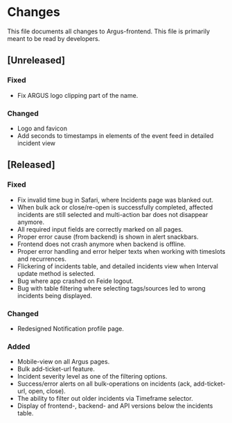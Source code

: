 # Changes
This file documents all changes to Argus-frontend. This file is primarily meant to be read by developers.

## [Unreleased]

### Fixed
- Fix ARGUS logo clipping part of the name.

### Changed
- Logo and favicon
- Add seconds to timestamps in elements of the event feed in detailed incident view


## [Released]

### Fixed
- Fix invalid time bug in Safari, where Incidents page was blanked out.
- When bulk ack or close/re-open is successfully completed, affected incidents are still selected and multi-action bar does not disappear anymore.
- All required input fields are correctly marked on all pages.
- Proper error cause (from backend) is shown in alert snackbars.
- Frontend does not crash anymore when backend is offline.
- Proper error handling and error helper texts when working with timeslots and recurrences.
- Flickering of incidents table, and detailed incidents view when Interval update method is selected.
- Bug where app crashed on Feide logout.
- Bug with table filtering where selecting tags/sources led to wrong incidents being displayed.

### Changed
- Redesigned Notification profile page.

### Added
- Mobile-view on all Argus pages.
- Bulk add-ticket-url feature.
- Incident severity level as one of the filtering options.
- Success/error alerts on all bulk-operations on incidents (ack, add-ticket-url, open, close).
- The ability to filter out older incidents via Timeframe selector.
- Display of frontend-, backend- and API versions below the incidents table.
